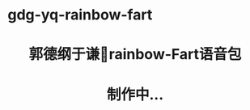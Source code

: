 # gdg-yq-rainbow-fart


<h1 align="center">
 郭德纲于谦🌈rainbow-Fart语音包


</h1>
<center>
  
# 制作中...
<center>
  
